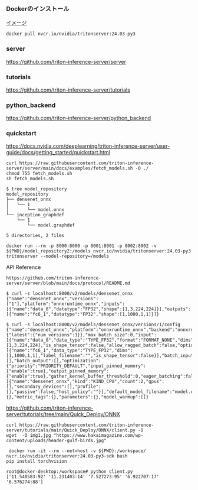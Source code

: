 ### Dockerのインストール
[イメージ](https://catalog.ngc.nvidia.com/orgs/nvidia/containers/tritonserver)
```
docker pull nvcr.io/nvidia/tritonserver:24.03-py3
```

### server 
https://github.com/triton-inference-server/server

### tutorials
https://github.com/triton-inference-server/tutorials

### python_backend
https://github.com/triton-inference-server/python_backend

### quickstart
https://docs.nvidia.com/deeplearning/triton-inference-server/user-guide/docs/getting_started/quickstart.html

```
curl https://raw.githubusercontent.com/triton-inference-server/server/main/docs/examples/fetch_models.sh -O ./
chmod 755 fetch_models.sh
sh fetch_models.sh
```

```
$ tree model_repository
model_repository
├── densenet_onnx
│   └── 1
│       └── model.onnx
└── inception_graphdef
    └── 1
        └── model.graphdef

5 directories, 2 files
```

```
docker run --rm -p 8000:8000 -p 8001:8001 -p 8002:8002 -v ${PWD}/model_repository2:/models nvcr.io/nvidia/tritonserver:24.03-py3 tritonserver --model-repository=/models
```

API Reference
```
https://github.com/triton-inference-server/server/blob/main/docs/protocol/README.md
```

```
$ curl -s localhost:8000/v2/models/densenet_onnx
{"name":"densenet_onnx","versions":["1"],"platform":"onnxruntime_onnx","inputs":[{"name":"data_0","datatype":"FP32","shape":[1,3,224,224]}],"outputs":[{"name":"fc6_1","datatype":"FP32","shape":[1,1000,1,1]}]}
```

```
$ curl -s localhost:8000/v2/models/densenet_onnx/versions/1/config
{"name":"densenet_onnx","platform":"onnxruntime_onnx","backend":"onnxruntime","runtime":"","version_policy":{"latest":{"num_versions":1}},"max_batch_size":0,"input":[{"name":"data_0","data_type":"TYPE_FP32","format":"FORMAT_NONE","dims":[1,3,224,224],"is_shape_tensor":false,"allow_ragged_batch":false,"optional":false}],"output":[{"name":"fc6_1","data_type":"TYPE_FP32","dims":[1,1000,1,1],"label_filename":"","is_shape_tensor":false}],"batch_input":[],"batch_output":[],"optimization":{"priority":"PRIORITY_DEFAULT","input_pinned_memory":{"enable":true},"output_pinned_memory":{"enable":true},"gather_kernel_buffer_threshold":0,"eager_batching":false},"instance_group":[{"name":"densenet_onnx","kind":"KIND_CPU","count":2,"gpus":[],"secondary_devices":[],"profile":[],"passive":false,"host_policy":""}],"default_model_filename":"model.onnx","cc_model_filenames":{},"metric_tags":{},"parameters":{},"model_warmup":[]}
```

https://github.com/triton-inference-server/tutorials/tree/main/Quick_Deploy/ONNX

```
curl https://raw.githubusercontent.com/triton-inference-server/tutorials/main/Quick_Deploy/ONNX/client.py -O
wget  -O img1.jpg "https://www.hakaimagazine.com/wp-content/uploads/header-gulf-birds.jpg"
```

```
 docker run -it --rm --net=host -v ${PWD}:/workspace/ nvcr.io/nvidia/tritonserver:24.03-py3-sdk bash
pip install torchvision
```

```
root@docker-desktop:/workspace# python client.py
['11.548583:92' '11.231403:14' '7.527273:95' '6.922707:17' '6.576274:88']
```
